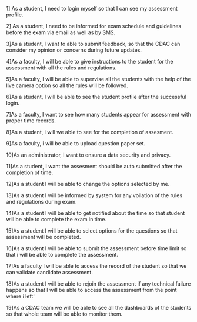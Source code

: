 1] As a student, I need to login myself so that I can see my assessment profile.

2] As a student, I need to be informed for exam schedule and guidelines before the exam via email as well as by SMS.

3]As a student, I want to able to submit feedback, so that the CDAC can consider my opinion or concerns during future updates.

4]As a faculty, I will be able to give instructions to the student for the assessment with all the rules and regulations.

5]As a faculty, I will be able to supervise all the students with the help of the live camera option so all the rules will be followed.

6]As a student, I will be able to see the student profile after the successful login.

7]As a faculty, I want to see how many students appear for assessment with proper time records.

8]As a student, i will we able to see for the completion of assesment.

9]As a faculty, i will be able to upload question paper set.

10]As an administrator, I want to ensure a data security and privacy.

11]As a student, I want the assesment should be auto submitted after the completion of time.

12]As a student I will be able to change the options selected by me.

13]As a student I will be informed by system for any voilation of the rules and regulations during exam.

14]As a student I will be able to get notified about the time so that student will be able to complete the exam in time.

15]As a student I will be able to select options for the questions so that assessment will be completed.

16]As a student I will be able to submit the assessment before time limit so that i will be able to complete the assessment.

17]As a faculty I will be able to access the record of the student so that we can validate candidate assessment.

18]As a student I will be able to rejoin the assessment if any technical failure happens so that I will be able to access the assessment from the point where i left'

19]As a CDAC team we will be able to see all the dashboards of the students so that whole team will be able to monitor them.

